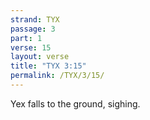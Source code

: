 ```yaml
---
strand: TYX
passage: 3
part: 1
verse: 15
layout: verse
title: "TYX 3:15"
permalink: /TYX/3/15/
---
```

Yex falls to the ground, sighing.
